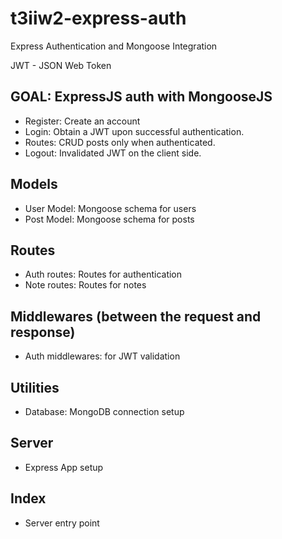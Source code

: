# t3iiw2-express-auth
Express Authentication and Mongoose Integration

JWT - JSON Web Token


## GOAL: ExpressJS auth with MongooseJS

- Register: Create an account
- Login: Obtain a JWT upon successful authentication.
- Routes: CRUD posts only when authenticated.
- Logout: Invalidated JWT on the client side. 

## Models
- User Model: Mongoose schema for users
- Post Model: Mongoose schema for posts

## Routes
- Auth routes: Routes for authentication
- Note routes: Routes for notes

## Middlewares (between the request and response)
- Auth middlewares: for JWT validation

## Utilities
- Database: MongoDB connection setup

## Server
- Express App setup 

## Index
- Server entry point